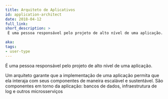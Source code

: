 ```yaml
---
title: Arquiteto de Aplicativos
id: application-architect
date: 2018-04-12
full_link: 
short_description: >
 É uma pessoa responsável pelo projeto de alto nível de uma aplicação.

aka: 
tags:
- user-type
---
```

 É uma pessoa responsável pelo projeto de alto nível de uma aplicação.

<!--more--> 

Um arquiteto garante que a implementação de uma aplicação permita que ela interaja com seus componentes de maneira escalável e sustentável. São componentes em torno da aplicação: bancos de dados, infraestrutura de log e outros microsserviços
